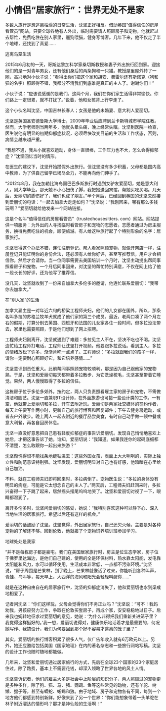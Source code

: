 # 小情侣“居家旅行”：世界无处不是家

多数人旅行是想逃离枯燥的日常生活，沈坚正好相反。借助英国“值得信任的房屋看管员”网站，只要全球各地有人外出，临时需要请人照顾房子和宠物，他就赶过去帮忙，免费吃住在别人家里，遛狗喂猫，健身写博客。几年下来，他不仅走了半个地球，还找到了真爱…… 

逃离鸟笼生活 

2015年6月初的一天，哥斯达黎加科学家桑切斯教授和妻子外出旅行回到家。迎接他们的是一对青年男女，还有他们身后的两条狗和一只猫。教授屋里屋外转了一圈，高兴地对小伙子说：“看得出你们把这个家和胡安、费雷尔还有斯诺克（狗和猫的名字）照顾得不错，我都分不清我们到底谁是真正的主人了。谢谢你们！” 

小伙子说：“应该说感谢的是我们，这两个月，我们在你们家生活得非常愉快。你们路上一定很累，就不打扰了。”说着，他和女孩背上行李走了。 

这个小伙名叫沈坚，中国吉林长春人；女孩是他的未婚妻、意大利人爱丽切。 

沈坚是英国圣安德鲁斯大学博士，2009年毕业后应聘到兰卡斯特城市学院任教。然而，大学老师刚当两年多，他就头晕头痛，晚上经常失眠。沈坚到医院一检查，医生说他有明显的初期抑郁症状况，必须尽快改变目前的生活和工作状态，否则，病情会越来越严重。 

“我想不通，我从小就喜欢运动，身体一直很棒，工作压力也不大，怎么会得抑郁症？”沈坚回忆当时的情形。 

在医生的建议下，沈坚开始攒假外出旅行。但沈坚没有多少积蓄，父母都是国内高中教师，为了供自己留学已竭尽全力，不能再向他们伸手了。 

“2012年8月，我在加勒比海岛国巴巴多斯旅行时遇到女驴友爱丽切，她是意大利人，刚大学毕业。那天她不小心扭伤了脚，我把她送回宾馆，帮她买吃买喝。几天后，爱丽切的脚伤好了，我们也成了朋友。”半个月后，已经回到英国的沈坚忽然接到爱丽切的电话：“一起去加拿大走走如何？”沈坚说：“我刚回来，哪有那么多钱玩啊？”爱丽切就给他发来一个网站链接。 

这是个名叫“值得信任的房屋看管员”（trustedhousesitters. com）网站。网站提供一项服务：为外出的人寻找临时看管房子和宠物的志愿者。志愿者通过为房主服务，换得免费吃住的机会，顺便旅游。有人给这种旅行起了个特别形象的名字：居家旅行。 

沈坚觉得这个办法不错，连忙注册登记。帮人看家照顾宠物，就像开网店一样，注册登记只能证明你的身份合法，还必须有人给你好评，甚至写推荐信，用户才会相信你，然后才会请你。当一位同事需要去美国培训一个月时，沈坚主动提出帮同事照看房子和宠物。一个月后同事回来，对沈坚的帮忙特别满意，不仅在网上给了他一段长长的好评，还为他写了推荐信。 

没几天，沈坚就收到了一份来自加拿大多伦多的邀请，他连忙联系爱丽切：“我带你去加拿大。” 

在“别人家”的生活 

加拿大雇主是一对年近六旬的桥梁工程师夫妇，他们的儿女都在国外，所以，那条名叫多拉的苏格兰牧羊犬就成了他们家的第三个成员。最近，老两口凑了两个月左右的假期，打算分别去英国、西班牙和法国的儿女家各住一段时间，但多拉没法带去，家里也需要照顾，于是他们想到了网上招聘。 

工程师夫妇刚离开，沈坚就遇到了难题：多拉见主人不在，坚决不吃也不喝。沈坚连忙给工程师打电话，工程师让沈坚打开视频，他要跟多拉说话。看到主人，多拉的情绪放松了许多，渐渐肯吃一点点了。工程师说：“多拉就跟我们的孩子一样，请你一定要耐心照顾好它，和它培养感情……” 

沈坚意识到责任重大。此前帮同事照顾宠物较顺利，那是因为自己跟他家的宠物熟。于是，沈坚和爱丽切每天都带着多拉散步、为它洗澡梳毛，沈坚甚至带着它睡觉。果然，两人慢慢取得了多拉的信任。 

这栋房子位于多伦多郊外，按约定，两人只负责照看雇主家的房子和宠物，不需做清洁和园艺。沈坚一直兼职IT设计师，在外面旅游也可接一些设计类的工作。一有空，他就带上爱丽切和多拉，开车去附近玩。爱丽切是两家社交媒体的签约作者，每天上午要写作两小时，更新自己的旅行博客和回复邮件；下午去健身房运动，或者去户外散步。晚上两人一起去附近的餐厅品尝美食，有时自己动手做一顿中餐或意大利餐，再各自回房休息。 

沈坚一直没好意思把自己患有轻度抑郁症的事告诉爱丽切。发现自己悄悄地喜欢上她后，才把这事告诉了她。谁知，爱丽切说：“我知道。如果我连你的起码底细都不清楚，怎么敢跟你一起出来旅游？” 

沈坚惭愧得恨不能找条地缝钻进去：这些外国女孩，表面上大大咧咧的，实际上独立性和防范意识特别强。沈坚发现，爱丽切明显对自己也有好感，他暗暗在心里给自己加油。 

不料，就在工程师夫妇即将回来时，多拉病倒了。宠物医生说：“多拉的身体没有明显的病症，可能是它太想念自己的主人了。”两天后，工程师夫妇赶回来时，多拉兴奋得一下子跳了起来，居然摇头摆尾呜呜地哭了。沈坚和爱丽切对视了一下，眼睛都湿润了。 

离开多伦多时，沈坚问爱丽切的感受，她说：“我特别喜欢这种可以静下心、深入当地生活的居家旅行。希望以后还有这样的机会。” 

爱丽切的话鼓励了沈坚。沈坚觉得，外出居家旅行，自己还欠火候，主要是对各种宠物的了解还不够。回到伦敦，他就报了个宠物饲养培训班参加学习。 

地球处处是我家 

“并不是每栋房子都是豪宅。我们在美国居家旅行时，房主是位生态学家，房子位于佛罗里达海边，是他们自己建的，使用的全是环保材料，热水靠太阳能，发电靠太阳能和风力，水可以循环使用，生活成本非常低，一点都不污染环境。”沈坚说，“房子周围是芒果林，到了晚上，芒果林就像活了过来，你能听到各种叫声，青蛙、鸟叫等，每天早上，大西洋的海风和阳光会轻轻叫醒你……” 

就是在这种自由自在的居家旅行中，沈坚的抑郁症消失了，他和爱丽切也水到渠成地相爱了。 

记者问沈坚：“你们这样玩，父母会觉得你们不务正业吗？”沈坚说：“可不！我妈劝我，男孩应努力工作，争取在伦敦买套房子，再成个家，安安稳稳地过日子。后来我也婉转地征求过爱丽切的意见，她说：‘为什么非得把我们重新关进笼子里？我觉得这样挺好的。’我一想，爱丽切说得对，健康快乐地活着才是最重要的，何况她写作、我搞设计，我们为何要回到那个好不容易才逃离的笼子里？” 

其实，爱丽切的旅行博客积累了很多人气，仅广告年收入就有6万欧元以上。另外，她还应邀给包括美国《国家地理》在内的著名杂志和一些旅行网站写稿。沈坚的设计工作也随时随地都能做。 

几年来，沈坚和爱丽切通过居家旅行的方式，先后在全球23个国家的23个家庭居住过，除了路费，基本上不需要花钱，却深入领略了世界各地的风土人情。 

沈坚告诉记者，他们的雇主大多是社会中上阶层的知识分子，两人照顾过的宠物更是多种多样，除了狗、猫、马、猪、鹦鹉、鱼等这些常见的动物，还有羊驼、树懒、猴子等，甚至有蟒蛇、蜥蜴和狼。由于地域、房子和宠物各有不同，每到一个地方他们都感到特别新鲜，好像来到了另一个世界：“你们能想象带着一头羊驼在林子附近溜达的情形吗？那才是神仙般的生活啊！”